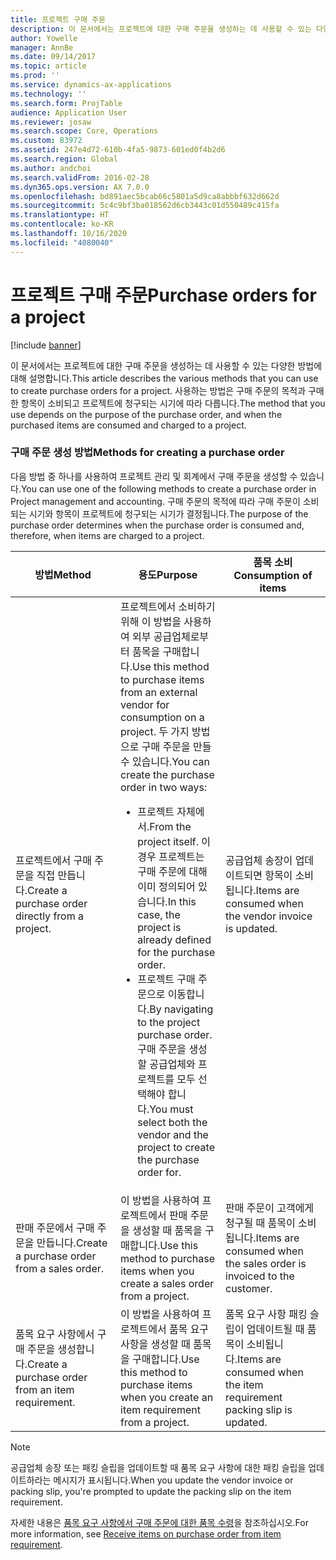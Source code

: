 ```yaml
---
title: 프로젝트 구매 주문
description: 이 문서에서는 프로젝트에 대한 구매 주문을 생성하는 데 사용할 수 있는 다양한 방법에 대해 설명합니다. 사용하는 방법은 구매 주문의 목적과 구매한 항목이 소비되고 프로젝트에 청구되는 시기에 따라 다릅니다.
author: Yowelle
manager: AnnBe
ms.date: 09/14/2017
ms.topic: article
ms.prod: ''
ms.service: dynamics-ax-applications
ms.technology: ''
ms.search.form: ProjTable
audience: Application User
ms.reviewer: josaw
ms.search.scope: Core, Operations
ms.custom: 83972
ms.assetid: 247e4d72-610b-4fa5-9873-601ed0f4b2d6
ms.search.region: Global
ms.author: andchoi
ms.search.validFrom: 2016-02-28
ms.dyn365.ops.version: AX 7.0.0
ms.openlocfilehash: bd891aec5bcab66c5801a5d9ca8abbbf632d662d
ms.sourcegitcommit: 5c4c9bf3ba018562d6cb3443c01d550489c415fa
ms.translationtype: HT
ms.contentlocale: ko-KR
ms.lasthandoff: 10/16/2020
ms.locfileid: "4080040"
---
```

# <a name="purchase-orders-for-a-project"></a><span data-ttu-id="555fc-104">프로젝트 구매 주문</span><span class="sxs-lookup"><span data-stu-id="555fc-104">Purchase orders for a project</span></span>

[!include [banner](../includes/banner.md)]

<span data-ttu-id="555fc-105">이 문서에서는 프로젝트에 대한 구매 주문을 생성하는 데 사용할 수 있는 다양한 방법에 대해 설명합니다.</span><span class="sxs-lookup"><span data-stu-id="555fc-105">This article describes the various methods that you can use to create purchase orders for a project.</span></span> <span data-ttu-id="555fc-106">사용하는 방법은 구매 주문의 목적과 구매한 항목이 소비되고 프로젝트에 청구되는 시기에 따라 다릅니다.</span><span class="sxs-lookup"><span data-stu-id="555fc-106">The method that you use depends on the purpose of the purchase order, and when the purchased items are consumed and charged to a project.</span></span>

### <a name="methods-for-creating-a-purchase-order"></a><span data-ttu-id="555fc-107">구매 주문 생성 방법</span><span class="sxs-lookup"><span data-stu-id="555fc-107">Methods for creating a purchase order</span></span>

<span data-ttu-id="555fc-108">다음 방법 중 하나를 사용하여 프로젝트 관리 및 회계에서 구매 주문을 생성할 수 있습니다.</span><span class="sxs-lookup"><span data-stu-id="555fc-108">You can use one of the following methods to create a purchase order in Project management and accounting.</span></span> <span data-ttu-id="555fc-109">구매 주문의 목적에 따라 구매 주문이 소비되는 시기와 항목이 프로젝트에 청구되는 시기가 결정됩니다.</span><span class="sxs-lookup"><span data-stu-id="555fc-109">The purpose of the purchase order determines when the purchase order is consumed and, therefore, when items are charged to a project.</span></span>

<table>
<colgroup>
<col width="33%" />
<col width="33%" />
<col width="33%" />
</colgroup>
<thead>
<tr class="header">
<th><span data-ttu-id="555fc-110">방법</span><span class="sxs-lookup"><span data-stu-id="555fc-110">Method</span></span></th>
<th><span data-ttu-id="555fc-111">용도</span><span class="sxs-lookup"><span data-stu-id="555fc-111">Purpose</span></span></th>
<th><span data-ttu-id="555fc-112">품목 소비</span><span class="sxs-lookup"><span data-stu-id="555fc-112">Consumption of items</span></span></th>
</tr>
</thead>
<tbody>
<tr class="odd">
<td><span data-ttu-id="555fc-113">프로젝트에서 구매 주문을 직접 만듭니다.</span><span class="sxs-lookup"><span data-stu-id="555fc-113">Create a purchase order directly from a project.</span></span></td>
<td><span data-ttu-id="555fc-114">프로젝트에서 소비하기 위해 이 방법을 사용하여 외부 공급업체로부터 품목을 구매합니다.</span><span class="sxs-lookup"><span data-stu-id="555fc-114">Use this method to purchase items from an external vendor for consumption on a project.</span></span> <span data-ttu-id="555fc-115">두 가지 방법으로 구매 주문을 만들 수 있습니다.</span><span class="sxs-lookup"><span data-stu-id="555fc-115">You can create the purchase order in two ways:</span></span>
<ul>
<li><span data-ttu-id="555fc-116">프로젝트 자체에서.</span><span class="sxs-lookup"><span data-stu-id="555fc-116">From the project itself.</span></span> <span data-ttu-id="555fc-117">이 경우 프로젝트는 구매 주문에 대해 이미 정의되어 있습니다.</span><span class="sxs-lookup"><span data-stu-id="555fc-117">In this case, the project is already defined for the purchase order.</span></span></li>
<li><span data-ttu-id="555fc-118">프로젝트 구매 주문으로 이동합니다.</span><span class="sxs-lookup"><span data-stu-id="555fc-118">By navigating to the project purchase order.</span></span> <span data-ttu-id="555fc-119">구매 주문을 생성할 공급업체와 프로젝트를 모두 선택해야 합니다.</span><span class="sxs-lookup"><span data-stu-id="555fc-119">You must select both the vendor and the project to create the purchase order for.</span></span></li>
</ul></td>
<td><span data-ttu-id="555fc-120">공급업체 송장이 업데이트되면 항목이 소비됩니다.</span><span class="sxs-lookup"><span data-stu-id="555fc-120">Items are consumed when the vendor invoice is updated.</span></span></td>
</tr>
<tr class="even">
<td><span data-ttu-id="555fc-121">판매 주문에서 구매 주문을 만듭니다.</span><span class="sxs-lookup"><span data-stu-id="555fc-121">Create a purchase order from a sales order.</span></span></td>
<td><span data-ttu-id="555fc-122">이 방법을 사용하여 프로젝트에서 판매 주문을 생성할 때 품목을 구매합니다.</span><span class="sxs-lookup"><span data-stu-id="555fc-122">Use this method to purchase items when you create a sales order from a project.</span></span></td>
<td><span data-ttu-id="555fc-123">판매 주문이 고객에게 청구될 때 품목이 소비됩니다.</span><span class="sxs-lookup"><span data-stu-id="555fc-123">Items are consumed when the sales order is invoiced to the customer.</span></span></td>
</tr>
<tr class="odd">
<td><span data-ttu-id="555fc-124">품목 요구 사항에서 구매 주문을 생성합니다.</span><span class="sxs-lookup"><span data-stu-id="555fc-124">Create a purchase order from an item requirement.</span></span></td>
<td><span data-ttu-id="555fc-125">이 방법을 사용하여 프로젝트에서 품목 요구 사항을 생성할 때 품목을 구매합니다.</span><span class="sxs-lookup"><span data-stu-id="555fc-125">Use this method to purchase items when you create an item requirement from a project.</span></span></td>
<td><span data-ttu-id="555fc-126">품목 요구 사항 패킹 슬립이 업데이트될 때 품목이 소비됩니다.</span><span class="sxs-lookup"><span data-stu-id="555fc-126">Items are consumed when the item requirement packing slip is updated.</span></span></td>
</tr>
</tbody>
</table>

> [!NOTE] 
> <span data-ttu-id="555fc-127">공급업체 송장 또는 패킹 슬립을 업데이트할 때 품목 요구 사항에 대한 패킹 슬립을 업데이트하라는 메시지가 표시됩니다.</span><span class="sxs-lookup"><span data-stu-id="555fc-127">When you update the vendor invoice or packing slip, you're prompted to update the packing slip on the item requirement.</span></span>

<span data-ttu-id="555fc-128">자세한 내용은 [품목 요구 사항에서 구매 주문에 대한 품목 수령](tasks/receive-items-purchase-order-item-requirement.md)을 참조하십시오.</span><span class="sxs-lookup"><span data-stu-id="555fc-128">For more information, see [Receive items on purchase order from item requirement](tasks/receive-items-purchase-order-item-requirement.md).</span></span>

